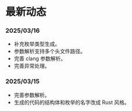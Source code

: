 # 最新动态

### 2025/03/16

- 补充枚举类型生成。
- 参数解析支持多个头文件路径。
- 完善 clang 参数解析。
- 完善异常处理。

### 2025/03/15

- 完善参数解析。
- 生成的代码的结构体和枚举的名字改成 Rust 风格。
